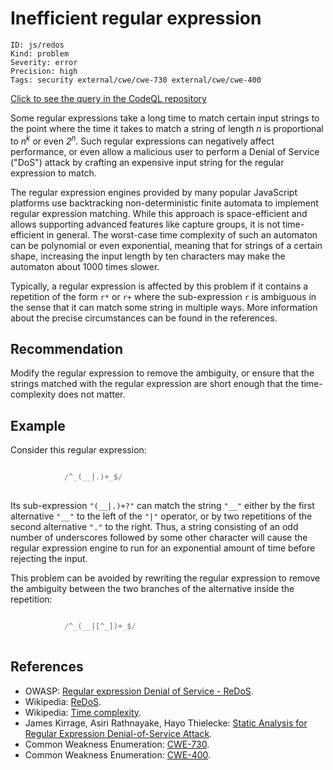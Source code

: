 # Inefficient regular expression

```
ID: js/redos
Kind: problem
Severity: error
Precision: high
Tags: security external/cwe/cwe-730 external/cwe/cwe-400

```
[Click to see the query in the CodeQL repository](https://github.com/github/codeql/tree/main/javascript/ql/src/Performance/ReDoS.ql)

Some regular expressions take a long time to match certain input strings to the point where the time it takes to match a string of length *n* is proportional to *n<sup>k</sup>* or even *2<sup>n</sup>*. Such regular expressions can negatively affect performance, or even allow a malicious user to perform a Denial of Service ("DoS") attack by crafting an expensive input string for the regular expression to match.

The regular expression engines provided by many popular JavaScript platforms use backtracking non-deterministic finite automata to implement regular expression matching. While this approach is space-efficient and allows supporting advanced features like capture groups, it is not time-efficient in general. The worst-case time complexity of such an automaton can be polynomial or even exponential, meaning that for strings of a certain shape, increasing the input length by ten characters may make the automaton about 1000 times slower.

Typically, a regular expression is affected by this problem if it contains a repetition of the form `r*` or `r+` where the sub-expression `r` is ambiguous in the sense that it can match some string in multiple ways. More information about the precise circumstances can be found in the references.


## Recommendation
Modify the regular expression to remove the ambiguity, or ensure that the strings matched with the regular expression are short enough that the time-complexity does not matter.


## Example
Consider this regular expression:

```javascript

			/^_(__|.)+_$/
		
```
Its sub-expression `"(__|.)+?"` can match the string `"__"` either by the first alternative `"__"` to the left of the `"|"` operator, or by two repetitions of the second alternative `"."` to the right. Thus, a string consisting of an odd number of underscores followed by some other character will cause the regular expression engine to run for an exponential amount of time before rejecting the input.

This problem can be avoided by rewriting the regular expression to remove the ambiguity between the two branches of the alternative inside the repetition:

```javascript

			/^_(__|[^_])+_$/
		
```

## References
* OWASP: [Regular expression Denial of Service - ReDoS](https://www.owasp.org/index.php/Regular_expression_Denial_of_Service_-_ReDoS).
* Wikipedia: [ReDoS](https://en.wikipedia.org/wiki/ReDoS).
* Wikipedia: [Time complexity](https://en.wikipedia.org/wiki/Time_complexity).
* James Kirrage, Asiri Rathnayake, Hayo Thielecke: [Static Analysis for Regular Expression Denial-of-Service Attack](http://www.cs.bham.ac.uk/~hxt/research/reg-exp-sec.pdf).
* Common Weakness Enumeration: [CWE-730](https://cwe.mitre.org/data/definitions/730.html).
* Common Weakness Enumeration: [CWE-400](https://cwe.mitre.org/data/definitions/400.html).